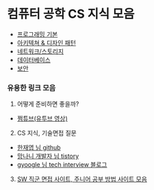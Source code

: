 # 컴퓨터 공학 CS 지식 모음

- [프로그래밍 기본](./basic.md)
- [아키텍쳐 & 디자인 패턴](./architecture-design-pattern.md)
- [네트워크/스토리지](./network-storage.md)
- [데이터베이스](./database.md)
- [보안](./security.md)

### 유용한 링크 모음

1. 어떻게 준비하면 좋을까?

- [쩜튜브(유투브 영상)](https://www.youtube.com/channel/UCz6z9z5wrOd2aB090WwYc8Q)

2. CS 지식, 기술면접 질문

- [한재엽 님 github](https://github.com/JaeYeopHan/Interview_Question_for_Beginner)
- [망나니 개발자 님 tistory](https://mangkyu.tistory.com/91)
- [gyoogle 님 tech interview 블로그](https://gyoogle.dev/blog/)

3. [SW 직군 면접 사이트, 주니어 공부 방법 사이트 모음](https://garden1500.tistory.com/2)
